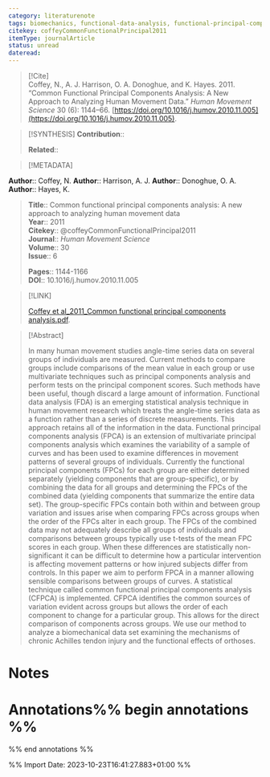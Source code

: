 ```yaml
---
category: literaturenote
tags: biomechanics, functional-data-analysis, functional-principal-components, two-sample-problem
citekey: coffeyCommonFunctionalPrincipal2011
itemType: journalArticle
status: unread  
dateread:  
---
```


> [!Cite]  
> Coffey, N., A. J. Harrison, O. A. Donoghue, and K. Hayes. 2011. “Common Functional Principal Components Analysis: A New Approach to Analyzing Human Movement Data.” _Human Movement Science_ 30 (6): 1144–66. [https://doi.org/10.1016/j.humov.2010.11.005](https://doi.org/10.1016/j.humov.2010.11.005).

> [!SYNTHESIS] 
>**Contribution**::
>
>**Related**:: 
>

> [!METADATA]  
>
**Author**:: Coffey, N.
**Author**:: Harrison, A. J.
**Author**:: Donoghue, O. A.
**Author**:: Hayes, K.<br>
> **Title**:: Common functional principal components analysis: A new approach to analyzing human movement data    
> **Year**:: 2011     
> **Citekey**:: @coffeyCommonFunctionalPrincipal2011    
>**Journal**:: *Human Movement Science*    
>**Volume**:: 30    
>**Issue**:: 6     
>    
>    
>     
> **Pages**:: 1144-1166    
>**DOI**:: 10.1016/j.humov.2010.11.005    
>

> [!LINK] 
>
> [Coffey et al_2011_Common functional principal components analysis.pdf](file:///Users/steven/Library/CloudStorage/GoogleDrive-steven.golovkine@ul.ie/My%20Drive/bibliography/Human%20Movement%20Science/2011/Coffey%20et%20al_2011_Common%20functional%20principal%20components%20analysis.pdf).

>[!Abstract]
>
>In many human movement studies angle-time series data on several groups of individuals are measured. Current methods to compare groups include comparisons of the mean value in each group or use multivariate techniques such as principal components analysis and perform tests on the principal component scores. Such methods have been useful, though discard a large amount of information. Functional data analysis (FDA) is an emerging statistical analysis technique in human movement research which treats the angle-time series data as a function rather than a series of discrete measurements. This approach retains all of the information in the data. Functional principal components analysis (FPCA) is an extension of multivariate principal components analysis which examines the variability of a sample of curves and has been used to examine differences in movement patterns of several groups of individuals. Currently the functional principal components (FPCs) for each group are either determined separately (yielding components that are group-specific), or by combining the data for all groups and determining the FPCs of the combined data (yielding components that summarize the entire data set). The group-specific FPCs contain both within and between group variation and issues arise when comparing FPCs across groups when the order of the FPCs alter in each group. The FPCs of the combined data may not adequately describe all groups of individuals and comparisons between groups typically use t-tests of the mean FPC scores in each group. When these differences are statistically non-significant it can be difficult to determine how a particular intervention is affecting movement patterns or how injured subjects differ from controls. In this paper we aim to perform FPCA in a manner allowing sensible comparisons between groups of curves. A statistical technique called common functional principal components analysis (CFPCA) is implemented. CFPCA identifies the common sources of variation evident across groups but allows the order of each component to change for a particular group. This allows for the direct comparison of components across groups. We use our method to analyze a biomechanical data set examining the mechanisms of chronic Achilles tendon injury and the functional effects of orthoses.
>>


# Notes<br>
# Annotations%% begin annotations %%  
 
  
%% end annotations %%

%% Import Date: 2023-10-23T16:41:27.883+01:00 %%

